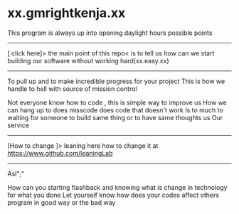 # xx.gmrightkenja.xx
This program is always up into opening daylight hours possible points
____________
[ click here]> the main point of this repo< is to tell us how can we start building our software without working hard(xx.easy.xx) 
____________

To pull up and to make incredible progress for your project 
This is how we handle to hell with source of mission control 

Not everyone know how to code , this is simple way to improve us
How we can hang up to does misscode  does code that doesn't work 
Is to much to waiting for someone to build same thing or to have same thoughts us 
Our service 
_______________
[How to change ]> leaning here how to change it at https://www.github.com/leaningLab 
________________

Asl";" 

How can you starting flashback and knowing what is change in technology for what you done
Let yourself know how does your codes affect others program in good way or the bad way

